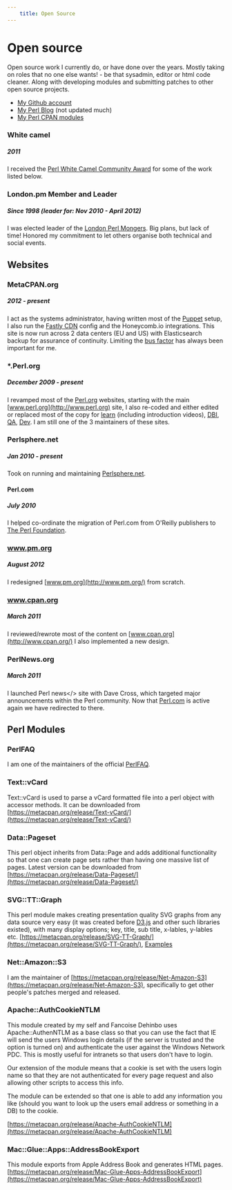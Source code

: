 ```yaml
---
	title: Open Source
---
```


# Open source
	
Open source work I currently do, or have done over the years. Mostly taking
on roles that no one else wants! - be that sysadmin, editor or html code cleaner. Along with developing modules and submitting patches to other open
source projects.
 
- [My Github account](http://github.com/ranguard/)
- [My Perl Blog](http://blogs.perl.org/users/leo_lapworth/) (not updated much)
- [My Perl CPAN modules](https://metacpan.org/author/LLAP)

### White camel
##### 2011

I received the [Perl White Camel Community Award](https://www.perl.org/advocacy/white_camel/2011.html) for some of the work listed below.

### London.pm Member and Leader
##### Since 1998 (leader for: Nov 2010 - April 2012)

I was elected leader of the [London Perl Mongers](http://london.pm.org). Big plans, but lack of time! Honored my commitment to let others organise both technical and social events.

## Websites 

### MetaCPAN.org <Badge text="active" type="tip"/>
##### 2012 - present

I act as the systems administrator, having written most of the [Puppet](https://github.com/metacpan/metacpan-puppet) setup, I also run the [Fastly CDN](https://www.fastly.com) config and the Honeycomb.io integrations. This site
is now run across 2 data centers (EU and US) with Elasticsearch backup
for assurance of continuity. Limiting the [bus factor](https://en.wikipedia.org/wiki/Bus_factor) has always been important for me. 

### *.Perl.org <Badge text="active" type="tip"/>
##### December 2009 - present
    
I revamped most of the [Perl.org](http://www.perl.org) websites, starting with the main [www.perl.org](http://www.perl.org) site, I also re-coded and either edited or replaced most of the copy for
[learn](http://learn.perl.org) (including introduction videos), [DBI](http://dbi.perl.org), [QA](http://qa.perl.org), [Dev](http://dev.perl.org).
I am still one of the 3 maintainers of these sites.

### Perlsphere.net <Badge text="active" type="tip"/>
##### Jan 2010 - present
    
Took on running and maintaining [Perlsphere.net](http://perlsphere.net/).

#### Perl.com <Badge text="completed" type="warn"/>
##### July 2010

I helped co-ordinate the migration of Perl.com from O'Reilly publishers to [The Perl Foundation](http://www.perlfoundation.org/).

### www.pm.org <Badge text="completed" type="warn"/>
##### August 2012

I redesigned  [www.pm.org](http://www.pm.org/) from scratch.

### www.cpan.org <Badge text="completed" type="warn"/>
##### March 2011
    
I reviewed/rewrote most of the content on [www.cpan.org](http://www.cpan.org/) I also implemented a new design.

### PerlNews.org <Badge text="deactivated" type="warn"/>
##### March 2011

I launched Perl news</> site with Dave Cross, which targeted
major announcements within the Perl community. Now that [Perl.com](https://www.perl.com/) is active again we have redirected to there.

## Perl Modules

### PerlFAQ

I am one of the maintainers of the official [PerlFAQ](https://metacpan.org/release/perlfaq).

### Text::vCard
	
Text::vCard is used to parse a vCard formatted file into a perl object with accessor methods. It can be downloaded from [https://metacpan.org/release/Text-vCard/](https://metacpan.org/release/Text-vCard/)

### Data::Pageset
	
This perl object inherits from Data::Page and adds additional functionality so that one can create page sets rather than having one massive list of pages. Latest version can be downloaded from [https://metacpan.org/release/Data-Pageset/](https://metacpan.org/release/Data-Pageset/)
	
### SVG::TT::Graph
	
This perl module makes creating presentation quality SVG graphs
from any data source very easy (it was created before [D3.js](https://d3js.org/) and other such libraries existed), with many display options;
key, title, sub title, x-lables, y-lables etc. 
[https://metacpan.org/release/SVG-TT-Graph/](https://metacpan.org/release/SVG-TT-Graph/), [Examples](/projects/SVG-TT-Graph/)

### Net::Amazon::S3

I am the maintainer of [https://metacpan.org/release/Net-Amazon-S3](https://metacpan.org/release/Net-Amazon-S3), specifically to get other people's patches merged and released.

### Apache::AuthCookieNTLM
	
This module created by my self and Fancoise Dehinbo uses Apache::AuthenNTLM as a base class so that you can use the fact that IE will send the users Windows login details (if the server is trusted and the option is turned on) and authenticate the user against the Windows Network PDC. This is mostly useful for intranets so that users don't have to login.

Our extension of the module means that a cookie is set with the users login name so that they are not authenticated for every page request and also allowing other scripts to access this info.

The module can be extended so that one is able to add any information you like (should you want to look up the users email address or something in a DB)
to the cookie.

[https://metacpan.org/release/Apache-AuthCookieNTLM](https://metacpan.org/release/Apache-AuthCookieNTLM)


### Mac::Glue::Apps::AddressBookExport
	
This module exports from Apple Address Book and generates HTML
pages. [https://metacpan.org/release/Mac-Glue-Apps-AddressBookExport](https://metacpan.org/release/Mac-Glue-Apps-AddressBookExport)


